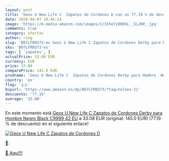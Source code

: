 ```yaml
---
layout: post
title: 'Geox U New Life C  Zapatos de Cordones D con un 77.19 % de descuento'
date: 2020-04-07 10:46:14
image: 'https://m.media-amazon.com/images/I/31he7z80HSL._SL200_.jpg'
comments: true
category: ofertas
author: ring
slug: 'B07LFRN373-es Geox U New Life C Zapatos de Cordones Derby para Hombre...'
sku: 'B07LFRN373-es'
tags: [ 'zapatos', ]
actualPrice: 33.08 EUR
currency: EUR
price: 33.08
comparePrice: 145.0 EUR
prodname: 'Geox U New Life C  Zapatos de Cordones Derby para Hombre  Negro  Black C9999   42 EU'
country: 'es'
flag: '🇪🇸'
buyurl: 'https://www.amazon.es/dp/B07LFRN373/?tag=tolees-21'
descuento: '77.19'
average: '33.08'
---
```


En este momento está [Geox U New Life C  Zapatos de Cordones Derby para Hombre  Negro  Black C9999   42 EU](https://www.amazon.es/dp/B07LFRN373/?tag=tolees-21) a 33.08 EUR (original: 145.0 EUR) (77.19 %  de descuento) en el siguiente enlace!

[![Geox U New Life C  Zapatos de Cordones D](https://m.media-amazon.com/images/I/31he7z80HSL._SL200_.jpg)](https://www.amazon.es/dp/B07LFRN373/?tag=tolees-21)

🔎:


[🛒 Aquí!!!](https://www.amazon.es/dp/B07LFRN373/?tag=tolees-21)
